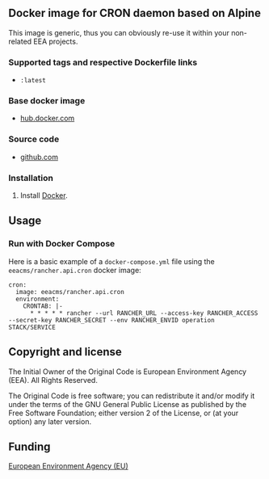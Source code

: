 ## Docker image for CRON daemon based on Alpine

This image is generic, thus you can obviously re-use it within your non-related EEA projects.

### Supported tags and respective Dockerfile links

  - `:latest` 

### Base docker image

 - [hub.docker.com](https://registry.hub.docker.com/u/eeacms/rancher.api.cron)


### Source code

  - [github.com](http://github.com/eea/rancher.api.cron)


### Installation

1. Install [Docker](https://www.docker.com/).

## Usage

### Run with Docker Compose

Here is a basic example of a `docker-compose.yml` file using the `eeacms/rancher.api.cron` docker image:

    cron:
      image: eeacms/rancher.api.cron
      environment:
        CRONTAB: |-
          * * * * * rancher --url RANCHER_URL --access-key RANCHER_ACCESS --secret-key RANCHER_SECRET --env RANCHER_ENVID operation STACK/SERVICE

## Copyright and license

The Initial Owner of the Original Code is European Environment Agency (EEA).
All Rights Reserved.

The Original Code is free software;
you can redistribute it and/or modify it under the terms of the GNU
General Public License as published by the Free Software Foundation;
either version 2 of the License, or (at your option) any later
version.


## Funding

[European Environment Agency (EU)](http://eea.europa.eu)

